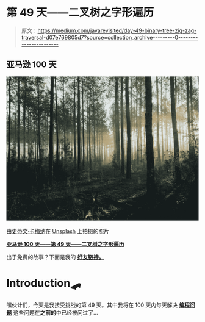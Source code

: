 # 第 49 天——二叉树之字形遍历

> 原文：<https://medium.com/javarevisited/day-49-binary-tree-zig-zag-traversal-d07e769805d7?source=collection_archive---------0----------------------->

## **亚马逊 100 天**

![](img/2bb85030ebf55142d90cd1f53eecc71f.png)

由[史蒂文·卡梅纳](https://unsplash.com/@skamenar?utm_source=unsplash&utm_medium=referral&utm_content=creditCopyText)在 [Unsplash](https://unsplash.com/s/photos/forest?utm_source=unsplash&utm_medium=referral&utm_content=creditCopyText) 上拍摄的照片

[**亚马逊 100 天——第 49 天——二叉树之字形遍历**](https://leetcode.com/problems/binary-tree-zigzag-level-order-traversal/)

出于免费的故事？下面是我的 [**好友链接。**](/@akshay_ravindran/day-49-binary-tree-zig-zag-traversal-d07e769805d7?source=friends_link&sk=35a8f821e4e8f8923de22d53549b36a9)

# Introduction🛹

嘿伙计们，今天是我接受挑战的第 49 天。其中我将在 100 天内每天解决 [**编程问题**](/javarevisited/25-software-design-interview-questions-to-crack-any-programming-and-technical-interviews-4b8237942db0) 这些问题在**之前的**中已经被问过了…